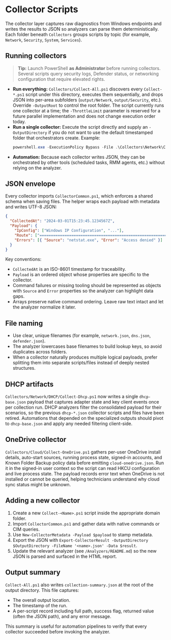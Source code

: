 # Collector Scripts

The collector layer captures raw diagnostics from Windows endpoints and writes the results to JSON so analyzers can parse them deterministically. Each folder beneath `Collectors` groups scripts by topic (for example, `Network`, `Security`, `System`, `Services`).

## Running collectors

> **Tip:** Launch PowerShell **as Administrator** before running collectors. Several scripts query security logs, Defender status, or networking configuration that require elevated rights.

- **Run everything:** `Collectors/Collect-All.ps1` discovers every `Collect-*.ps1` script under this directory, executes them sequentially, and drops JSON into per-area subfolders (`output/Network`, `output/Security`, etc.). Override `-OutputRoot` to control the root folder. The script currently runs one collector at a time; the `-ThrottleLimit` parameter is reserved for a future parallel implementation and does not change execution order today.
- **Run a single collector:** Execute the script directly and supply an `-OutputDirectory` if you do not want to use the default timestamped folder that orchestrators create. Example:
  ```powershell
  powershell.exe -ExecutionPolicy Bypass -File .\Collectors\Network\Collect-Network.ps1 -OutputDirectory C:\Temp\Diag\Network
  ```
- **Automation:** Because each collector writes JSON, they can be orchestrated by other tools (scheduled tasks, RMM agents, etc.) without relying on the analyzer.

## JSON envelope

Every collector imports `CollectorCommon.ps1`, which enforces a shared schema when saving files. The helper wraps each payload with metadata and writes UTF-8 JSON:

```json
{
  "CollectedAt": "2024-03-01T15:23:45.1234567Z",
  "Payload": {
    "IpConfig": ["Windows IP Configuration", "..."],
    "Route": ["===========================================================================", "..."],
    "Errors": [{ "Source": "netstat.exe", "Error": "Access denied" }]
  }
}
```

Key conventions:

- `CollectedAt` is an ISO-8601 timestamp for traceability.
- `Payload` is an ordered object whose properties are specific to the collector.
- Command failures or missing tooling should be represented as objects with `Source` and `Error` properties so the analyzer can highlight data gaps.
- Arrays preserve native command ordering. Leave raw text intact and let the analyzer normalize it later.

## File naming

- Use clear, unique filenames (for example, `network.json`, `dns.json`, `defender.json`).
- The analyzer lowercases base filenames to build lookup keys, so avoid duplicates across folders.
- When a collector naturally produces multiple logical payloads, prefer splitting them into separate scripts/files instead of deeply nested structures.

## DHCP artifacts

`Collectors/Network/DHCP/Collect-Dhcp.ps1` now writes a single `dhcp-base.json` payload that captures adapter state and key client events once per collection run. DHCP analyzers filter the consolidated payload for their scenarios, so the previous `dhcp-*.json` collector scripts and files have been retired. Automations that depended on the specialized outputs should pivot to `dhcp-base.json` and apply any needed filtering client-side.

## OneDrive collector

`Collectors/Cloud/Collect-OneDrive.ps1` gathers per-user OneDrive install details, auto-start sources, running process state, signed-in accounts, and Known Folder Backup policy data before emitting `cloud-onedrive.json`. Run it in the signed-in user context so the script can read HKCU configuration and live process state. The payload records error text when OneDrive is not installed or cannot be queried, helping technicians understand why cloud sync status might be unknown.

## Adding a new collector

1. Create a new `Collect-<Name>.ps1` script inside the appropriate domain folder.
2. Import `CollectorCommon.ps1` and gather data with native commands or CIM queries.
3. Use `New-CollectorMetadata -Payload $payload` to stamp metadata.
4. Export the JSON with `Export-CollectorResult -OutputDirectory $OutputDirectory -FileName '<name>.json' -Data $result`.
5. Update the relevant analyzer (see `/Analyzers/README.md`) so the new JSON is parsed and surfaced in the HTML report.

## Output summary

`Collect-All.ps1` also writes `collection-summary.json` at the root of the output directory. This file captures:

- The overall output location.
- The timestamp of the run.
- A per-script record including full path, success flag, returned value (often the JSON path), and any error message.

This summary is useful for automation pipelines to verify that every collector succeeded before invoking the analyzer.
